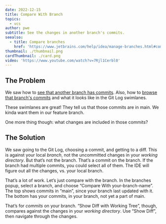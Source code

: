 ```yaml
---
date: 2022-12-15
title: Compare With Branch
topics:
  - vcs
author: pwe
subtitle: See the changes in another branch's commits.
seealso:
  - title: Compare branches
    href: 'https://www.jetbrains.com/help/idea/manage-branches.html#compare_branches'
thumbnail: ./thumbnail.png
cardThumbnail: ./card.png
video: 'https://www.youtube.com/watch?v=7Rjl1Cerbl0'
---
```

## The Problem

We saw how to [see that another branch has commits](../see-unsynced-commits).
Also, how to [browse that branch's commits](../browse-branch-commits) and what it looks like in the Git Log swimlanes.

These swimlanes are great! 
They tell us that those commits are in main. 
We kinda want them in our feature branch.

One more thing though: what changes are included in those commits?

## The Solution

We saw going to the Git Log, choosing a commit, and getting to a diff. 
This is against your local *branch*, not the uncommitted changes in your *working directory*.
But that’s not the branch. 
That’s a commit on the branch. 
If the branch had multiple commits, you could select all of them. 
The IDE will figure out all the changes, vs. your local branch.

That’s a lot of work. 
Let’s just compare with the branch. 
In the branches popup, select a branch, and choose “Compare With your-branch-name”.
The top shows commits in “main”, since your branch last updated with it.
The bottom has your commits, in your branch, not yet a part of main.

That’s for *commits* on your branch. 
“Show Diff with Working Tree”, though, compares against the changes in your *working directory*.
Use “Show Diff”, then navigate through the changes.


